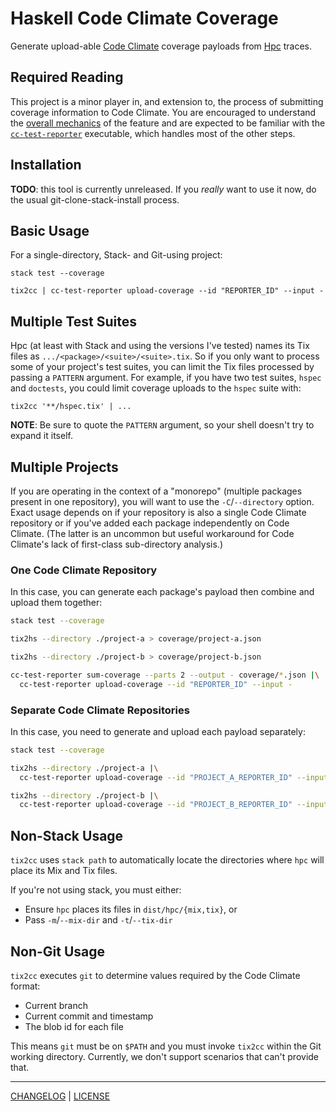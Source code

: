 # Haskell Code Climate Coverage

Generate upload-able [Code Climate][] coverage payloads from [Hpc][] traces.

[code climate]: https://codeclimate.com/
[hpc]: https://wiki.haskell.org/Haskell_program_coverage

## Required Reading

This project is a minor player in, and extension to, the process of submitting
coverage information to Code Climate. You are encouraged to understand the
[overall mechanics][overview] of the feature and are expected to be familiar
with the [`cc-test-reporter`][cc-test-reporter] executable, which handles most
of the other steps.

[overview]: https://docs.codeclimate.com/docs/configuring-test-coverage
[cc-test-reporter]: https://github.com/codeclimate/test-reporter#readme

## Installation

**TODO**: this tool is currently unreleased. If you *really* want to use it now,
do the usual git-clone-stack-install process.

## Basic Usage

For a single-directory, Stack- and Git-using project:

```console
stack test --coverage

tix2cc | cc-test-reporter upload-coverage --id "REPORTER_ID" --input -
```

## Multiple Test Suites

Hpc (at least with Stack and using the versions I've tested) names its Tix files
as `.../<package>/<suite>/<suite>.tix`. So if you only want to process some of
your project's test suites, you can limit the Tix files processed by passing a
`PATTERN` argument. For example, if you have two test suites, `hspec` and
`doctests`, you could limit coverage uploads to the `hspec` suite with:

```console
tix2cc '**/hspec.tix' | ...
```

**NOTE**: Be sure to quote the `PATTERN` argument, so your shell doesn't try to
expand it itself.

## Multiple Projects

If you are operating in the context of a "monorepo" (multiple packages present
in one repository), you will want to use the `-C`/`--directory` option. Exact
usage depends on if your repository is also a single Code Climate repository or
if you've added each package independently on Code Climate. (The latter is an
uncommon but useful workaround for Code Climate's lack of first-class
sub-directory analysis.)

### One Code Climate Repository

In this case, you can generate each package's payload then combine and upload
them together:

```sh
stack test --coverage

tix2hs --directory ./project-a > coverage/project-a.json

tix2hs --directory ./project-b > coverage/project-b.json

cc-test-reporter sum-coverage --parts 2 --output - coverage/*.json |\
  cc-test-reporter upload-coverage --id "REPORTER_ID" --input -
```

### Separate Code Climate Repositories

In this case, you need to generate and upload each payload separately:

```sh
stack test --coverage

tix2hs --directory ./project-a |\
  cc-test-reporter upload-coverage --id "PROJECT_A_REPORTER_ID" --input -

tix2hs --directory ./project-b |\
  cc-test-reporter upload-coverage --id "PROJECT_B_REPORTER_ID" --input -
```

## Non-Stack Usage

`tix2cc` uses `stack path` to automatically locate the directories where `hpc`
will place its Mix and Tix files.

If you're not using stack, you must either:

- Ensure `hpc` places its files in `dist/hpc/{mix,tix}`, or
- Pass `-m`/`--mix-dir` and `-t`/`--tix-dir`

## Non-Git Usage

`tix2cc` executes `git` to determine values required by the Code Climate format:

- Current branch
- Current commit and timestamp
- The blob id for each file

This means `git` must be on `$PATH` and you must invoke `tix2cc` within the Git
working directory. Currently, we don't support scenarios that can't provide
that.

---

[CHANGELOG](./CHANGELOG.md) | [LICENSE](./LICENSE)
